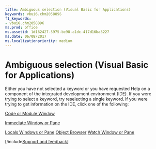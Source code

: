 ```yaml
---
title: Ambiguous selection (Visual Basic for Applications)
keywords: vbui6.chm2058896
f1_keywords:
- vbui6.chm2058896
ms.prod: office
ms.assetid: 1d162427-5975-be98-a1dc-417d16ba3227
ms.date: 06/08/2017
ms.localizationpriority: medium
---
```



# Ambiguous selection (Visual Basic for Applications)

Either you have not selected a keyword or you have requested Help on a component of the integrated development environment (IDE). If you were trying to select a keyword, try reselecting a single keyword. If you were trying to get information on the IDE, click one of the following:

[Code or Module Window](code-window.md)

[Immediate Window or Pane](immediate-window.md)

[Locals Windows or Pane](locals-window.md)
[Object Browser](object-browser.md)
[Watch Window or Pane](watch-window.md)

[!include[Support and feedback](~/includes/feedback-boilerplate.md)]